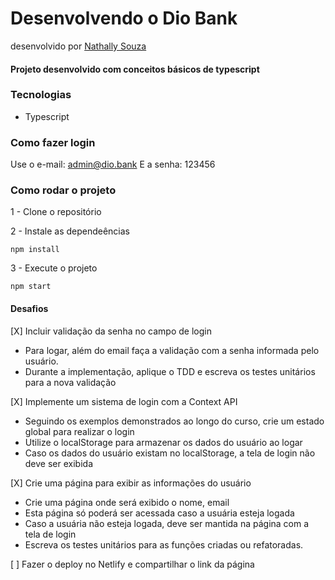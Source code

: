 # Desenvolvendo o Dio Bank
desenvolvido por [Nathally Souza](https://github.com/nathyts)

#### Projeto desenvolvido com conceitos básicos de typescript

### Tecnologias
- Typescript

### Como fazer login

Use o e-mail: admin@dio.bank
E a senha: 123456

### Como rodar o projeto

1 - Clone o repositório

2 - Instale as dependeências
    
    npm install

3 - Execute o projeto

    npm start

#### Desafios
[X] Incluir validação da senha no campo de login
  - Para logar, além do email faça a validação com a senha informada pelo usuário. 
  - Durante a implementação, aplique o TDD e escreva os testes unitários para a nova validação 

[X] Implemente um sistema de login com a Context API
  - Seguindo os exemplos demonstrados ao longo do curso, crie um estado global para realizar o login 
  - Utilize o localStorage para armazenar os dados do usuário ao logar 
  - Caso os dados do usuário existam no localStorage, a tela de login não deve ser exibida 

[X] Crie uma página para exibir as informações do usuário
  - Crie uma página onde será exibido o nome, email
  - Esta página só poderá ser acessada caso a usuária esteja logada
  - Caso a usuária não esteja logada, deve ser mantida na página com a tela de login
  - Escreva os testes unitários para as funções criadas ou refatoradas.

[ ] Fazer o deploy no Netlify e compartilhar o link da página
